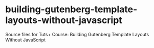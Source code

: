 # building-gutenberg-template-layouts-without-javascript
Source files for Tuts+ Course: Building Gutenberg Template Layouts Without JavaScript
